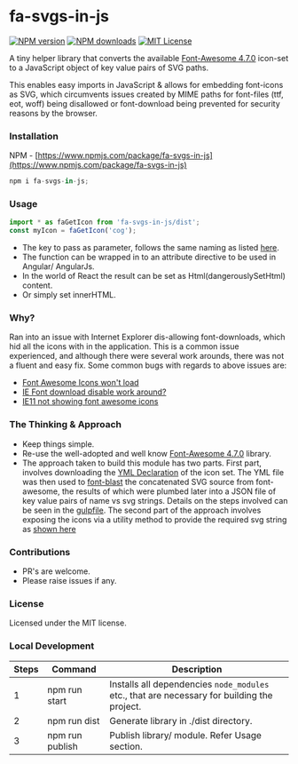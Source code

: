# fa-svgs-in-js

[![NPM version](http://img.shields.io/npm/v/fa-svgs-in-js.svg?style=flat)](https://www.npmjs.com/package/fa-svgs-in-js)
[![NPM downloads](http://img.shields.io/npm/dm/fa-svgs-in-js.svg?style=flat)](https://www.npmjs.com/package/fa-svgs-in-js)
[![MIT License](http://img.shields.io/badge/license-MIT-blue.svg?style=flat)](LICENSE)

A tiny helper library that converts the available [Font-Awesome 4.7.0](http://fontawesome.io/) icon-set to a JavaScript object of key value pairs of SVG paths.

This enables easy imports in JavaScript & allows for embedding font-icons as SVG, which circumvents issues created by MIME paths for font-files (ttf, eot, woff) being disallowed or font-download being prevented for security reasons by the browser.

### Installation
NPM - [https://www.npmjs.com/package/fa-svgs-in-js](https://www.npmjs.com/package/fa-svgs-in-js)
```js
npm i fa-svgs-in-js;
```

### Usage
```js
import * as faGetIcon from 'fa-svgs-in-js/dist';
const myIcon = faGetIcon('cog');
```
- The key to pass as parameter, follows the same naming as listed [here](http://fontawesome.io/icons/).
- The function can be wrapped in to an attribute directive to be used in Angular/ AngularJs.
- In the world of React the result can be set as Html(dangerouslySetHtml) content.
- Or simply set innerHTML.

### Why?
Ran into an issue with Internet Explorer dis-allowing font-downloads, which hid all the icons with in the application. This is a common issue experienced, and although there were several work arounds, there was not a fluent and easy fix.
Some common bugs with regards to above issues are:
- [Font Awesome Icons won't load](https://stackoverflow.com/questions/23653708/fallback-from-fontawesome-if-font-download-blocked)
- [IE Font download disable work around?](https://github.com/FortAwesome/Font-Awesome/issues/7283)
- [IE11 not showing font awesome icons](https://github.com/FortAwesome/Font-Awesome/issues/8825)

### The Thinking & Approach
- Keep things simple.
- Re-use the well-adopted and well know [Font-Awesome 4.7.0](http://fontawesome.io/) library.
- The approach taken to build this module has two parts. First part, involves downloading the [YML Declaration](https://raw.githubusercontent.com/FortAwesome/Font-Awesome/v4.7.0/src/icons.yml) of the icon set.
The YML file was then used to [font-blast](https://www.npmjs.com/package/font-blast) the concatenated SVG source from font-awesome, the results of which were plumbed later into a JSON file of key value pairs of name vs svg strings. Details on the steps involved can be seen in the [gulpfile](https://github.com/jkodu/fa-icon-in-js/blob/master/gulpfile.js). The second part of the approach involves exposing the icons via a utility method to provide the required svg string as [shown here](https://github.com/jkodu/fa-icon-in-js/blob/master/src/index.js)

### Contributions
- PR's are welcome.
- Please raise issues if any.

### License
Licensed under the MIT license.

### Local Development
Steps | Command | Description
---|---|---
1 | npm run start | Installs all dependencies `node_modules` etc., that are necessary for building the project.
2 | npm run dist | Generate library in ./dist directory.
3 | npm run publish | Publish library/ module. Refer Usage section.
